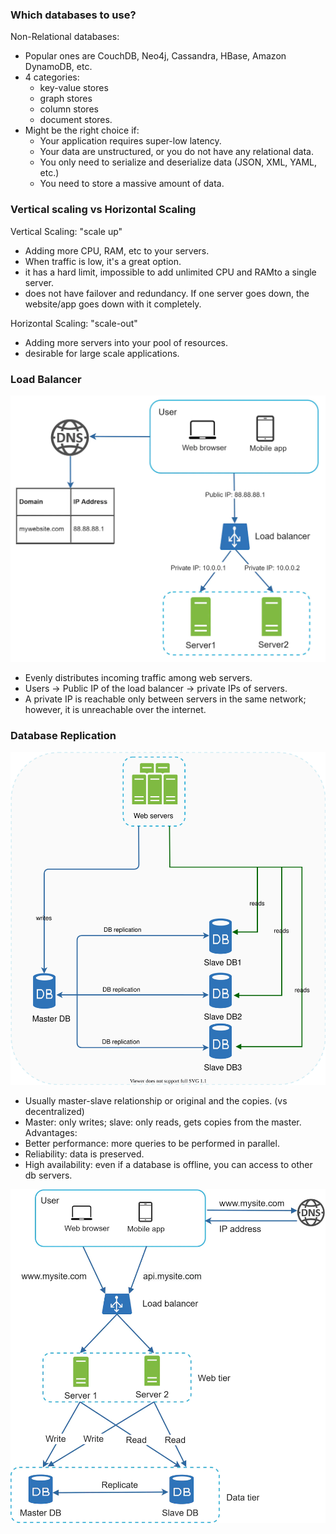 ### Which databases to use?

Non-Relational databases:

- Popular ones are CouchDB, Neo4j, Cassandra, HBase, Amazon DynamoDB, etc.
- 4 categories:
  - key-value stores
  - graph stores
  - column stores
  - document stores.
- Might be the right choice if:
  - Your application requires super-low latency.
  - Your data are unstructured, or you do not have any relational data.
  - You only need to serialize and deserialize data (JSON, XML, YAML, etc.)
  - You need to store a massive amount of data.

### Vertical scaling vs Horizontal Scaling

Vertical Scaling: "scale up"

- Adding more CPU, RAM, etc to your servers.
- When traffic is low, it's a great option.
- it has a hard limit, impossible to add unlimited CPU and RAMto a single server.
- does not have failover and redundancy. If one server goes down, the website/app goes down with it completely.

Horizontal Scaling: "scale-out"

- Adding more servers into your pool of resources.
- desirable for large scale applications.

### Load Balancer

![load_balancer](images/load_balancer.webp)

- Evenly distributes incoming traffic among web servers.
- Users -> Public IP of the load balancer -> private IPs of servers.
- A private IP is reachable only between servers in the same network; however, it is unreachable over the internet.

### Database Replication

![db_replication](images/db_replication.svg)

- Usually master-slave relationship or original and the copies. (vs decentralized)
- Master: only writes; slave: only reads, gets copies from the master.
Advantages:
- Better performance: more queries to be performed in parallel.
- Reliability: data is preserved.
- High availability: even if a database is offline, you can access to other db servers.

![load_balancer_and_db_replication.webp](images/load_balancer_and_db_replication.webp)
